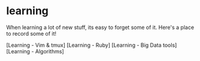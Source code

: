 # learning
When learning a lot of new stuff, its easy to forget some of it. Here's a place to record some of it!

[Learning - Vim & tmux]
[Learning - Ruby]
[Learning - Big Data tools]
[Learning - Algorithms]
